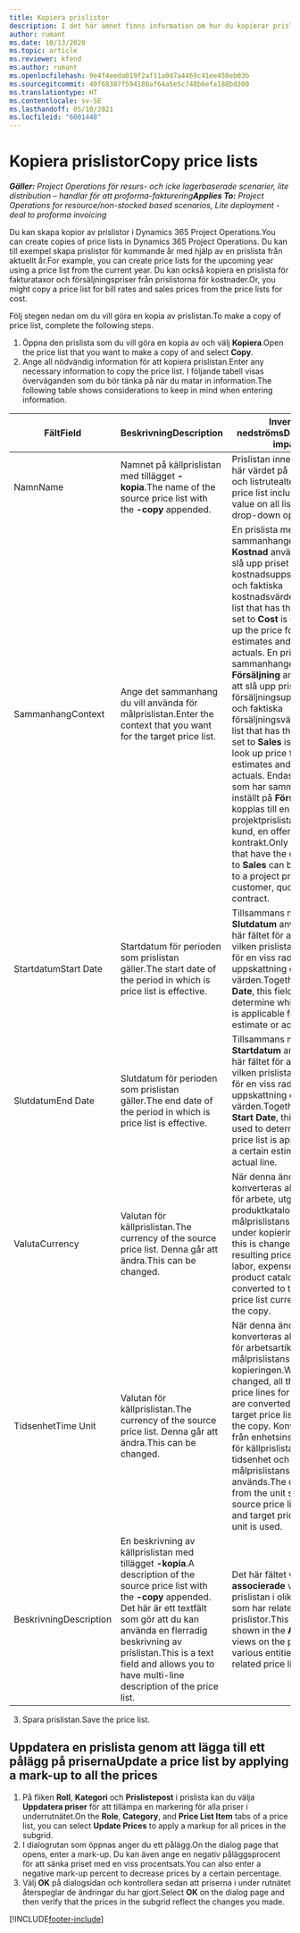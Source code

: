 ```yaml
---
title: Kopiera prislistor
description: I det här ämnet finns information om hur du kopierar prislistor i Project Operations.
author: rumant
ms.date: 10/13/2020
ms.topic: article
ms.reviewer: kfend
ms.author: rumant
ms.openlocfilehash: 9e4f4eeda019f2af11a0d7a4469c41ee450eb03b
ms.sourcegitcommit: 40f68387f594180af64a5e5c748b6efa188bd300
ms.translationtype: HT
ms.contentlocale: sv-SE
ms.lasthandoff: 05/10/2021
ms.locfileid: "6001448"
---
```

# <a name="copy-price-lists"></a><span data-ttu-id="09e11-103">Kopiera prislistor</span><span class="sxs-lookup"><span data-stu-id="09e11-103">Copy price lists</span></span>

<span data-ttu-id="09e11-104">_**Gäller:** Project Operations för resurs- och icke lagerbaserade scenarier, lite distribution – handlar för att proforma-fakturering_</span><span class="sxs-lookup"><span data-stu-id="09e11-104">_**Applies To:** Project Operations for resource/non-stocked based scenarios, Lite deployment - deal to proforma invoicing_</span></span>

<span data-ttu-id="09e11-105">Du kan skapa kopior av prislistor i Dynamics 365 Project Operations.</span><span class="sxs-lookup"><span data-stu-id="09e11-105">You can create copies of price lists in Dynamics 365 Project Operations.</span></span> <span data-ttu-id="09e11-106">Du kan till exempel skapa prislistor för kommande år med hjälp av en prislista från aktuellt år.</span><span class="sxs-lookup"><span data-stu-id="09e11-106">For example, you can create price lists for the upcoming year using a price list from the current year.</span></span>  <span data-ttu-id="09e11-107">Du kan också kopiera en prislista för fakturataxor och försäljningspriser från prislistorna för kostnader.</span><span class="sxs-lookup"><span data-stu-id="09e11-107">Or, you might copy a price list for bill rates and sales prices from the price lists for cost.</span></span> 

<span data-ttu-id="09e11-108">Följ stegen nedan om du vill göra en kopia av prislistan.</span><span class="sxs-lookup"><span data-stu-id="09e11-108">To make a copy of price list, complete the following steps.</span></span>

1. <span data-ttu-id="09e11-109">Öppna den prislista som du vill göra en kopia av och välj **Kopiera**.</span><span class="sxs-lookup"><span data-stu-id="09e11-109">Open the price list that you want to make a copy of and select **Copy**.</span></span>
2. <span data-ttu-id="09e11-110">Ange all nödvändig information för att kopiera prislistan.</span><span class="sxs-lookup"><span data-stu-id="09e11-110">Enter any necessary information to copy the price list.</span></span> <span data-ttu-id="09e11-111">I följande tabell visas överväganden som du bör tänka på när du matar in information.</span><span class="sxs-lookup"><span data-stu-id="09e11-111">The following table shows considerations to keep in mind when entering information.</span></span>

| <span data-ttu-id="09e11-112">Fält</span><span class="sxs-lookup"><span data-stu-id="09e11-112">Field</span></span> | <span data-ttu-id="09e11-113">Beskrivning</span><span class="sxs-lookup"><span data-stu-id="09e11-113">Description</span></span> | <span data-ttu-id="09e11-114">Inverkan nedströms</span><span class="sxs-lookup"><span data-stu-id="09e11-114">Downstream impact</span></span> |
| --- | --- | --- |
| <span data-ttu-id="09e11-115">Namn</span><span class="sxs-lookup"><span data-stu-id="09e11-115">Name</span></span> | <span data-ttu-id="09e11-116">Namnet på källprislistan med tillägget **-kopia**.</span><span class="sxs-lookup"><span data-stu-id="09e11-116">The name of the source price list with the **-copy** appended.</span></span> | <span data-ttu-id="09e11-117">Prislistan innehåller det här värdet på alla listsidor och listrutealternativ.</span><span class="sxs-lookup"><span data-stu-id="09e11-117">The price list includes this value on all list pages and drop-down options.</span></span> |
| <span data-ttu-id="09e11-118">Sammanhang</span><span class="sxs-lookup"><span data-stu-id="09e11-118">Context</span></span> | <span data-ttu-id="09e11-119">Ange det sammanhang du vill använda för målprislistan.</span><span class="sxs-lookup"><span data-stu-id="09e11-119">Enter the context that you want for the target price list.</span></span> | <span data-ttu-id="09e11-120">En prislista med sammanhanget inställt på **Kostnad** används för att slå upp priset för kostnadsuppskattningar och faktiska kostnadsvärden.</span><span class="sxs-lookup"><span data-stu-id="09e11-120">A price list that has the context set to **Cost** is used to look up the price for cost estimates and cost actuals.</span></span> <span data-ttu-id="09e11-121">En prislista med sammanhanget inställt på **Försäljning** används för att slå upp priset för försäljningsuppskattningar och faktiska försäljningsvärden.</span><span class="sxs-lookup"><span data-stu-id="09e11-121">A price list that has the context set to **Sales** is used to look up price for sales estimates and sales actuals.</span></span> <span data-ttu-id="09e11-122">Endast prislistor som har sammanhanget inställt på **Försäljning** kan kopplas till en projektprislista för en kund, en offert eller ett kontrakt.</span><span class="sxs-lookup"><span data-stu-id="09e11-122">Only price lists that have the context set to **Sales** can be attached to a project price list for a customer, quotes, or contract.</span></span> |
| <span data-ttu-id="09e11-123">Startdatum</span><span class="sxs-lookup"><span data-stu-id="09e11-123">Start Date</span></span> | <span data-ttu-id="09e11-124">Startdatum för perioden som prislistan gäller.</span><span class="sxs-lookup"><span data-stu-id="09e11-124">The start date of the period in which is price list is effective.</span></span> | <span data-ttu-id="09e11-125">Tillsammans med **Slutdatum** används det här fältet för att avgöra vilken prislista som gäller för en viss rad för uppskattning eller faktiska värden.</span><span class="sxs-lookup"><span data-stu-id="09e11-125">Together with **End Date**, this field is used to determine which price list is applicable for a certain estimate or actual line.</span></span> |
| <span data-ttu-id="09e11-126">Slutdatum</span><span class="sxs-lookup"><span data-stu-id="09e11-126">End Date</span></span> | <span data-ttu-id="09e11-127">Slutdatum för perioden som prislistan gäller.</span><span class="sxs-lookup"><span data-stu-id="09e11-127">The end date of the period in which is price list is effective.</span></span> | <span data-ttu-id="09e11-128">Tillsammans med **Startdatum** används det här fältet för att avgöra vilken prislista som gäller för en viss rad för uppskattning eller faktiska värden.</span><span class="sxs-lookup"><span data-stu-id="09e11-128">Together with **Start Date**, this field is used to determine which price list is applicable for a certain estimate or actual line.</span></span> |
| <span data-ttu-id="09e11-129">Valuta</span><span class="sxs-lookup"><span data-stu-id="09e11-129">Currency</span></span> | <span data-ttu-id="09e11-130">Valutan för källprislistan.</span><span class="sxs-lookup"><span data-stu-id="09e11-130">The currency of the source price list.</span></span> <span data-ttu-id="09e11-131">Denna går att ändra.</span><span class="sxs-lookup"><span data-stu-id="09e11-131">This can be changed.</span></span> | <span data-ttu-id="09e11-132">När denna ändras konverteras alla prisrader för arbete, utgift och produktkatalogsartiklar till målprislistans valuta under kopieringen.</span><span class="sxs-lookup"><span data-stu-id="09e11-132">When this is changed, all resulting price lines for labor, expense, and product catalog items are converted to the target price list currency during the copy.</span></span> |
| <span data-ttu-id="09e11-133">Tidsenhet</span><span class="sxs-lookup"><span data-stu-id="09e11-133">Time Unit</span></span> | <span data-ttu-id="09e11-134">Valutan för källprislistan.</span><span class="sxs-lookup"><span data-stu-id="09e11-134">The currency of the source price list.</span></span> <span data-ttu-id="09e11-135">Denna går att ändra.</span><span class="sxs-lookup"><span data-stu-id="09e11-135">This can be changed.</span></span> | <span data-ttu-id="09e11-136">När denna ändras konverteras alla prisrader för arbetsartiklar till målprislistans enhet under kopieringen.</span><span class="sxs-lookup"><span data-stu-id="09e11-136">When this is changed, all the resulting price lines for labor items are converted to the target price list unit during the copy.</span></span> <span data-ttu-id="09e11-137">Konverteringen från enhetsinställningarna för källprislistans tidsenhet och målprislistans tidsenhet används.</span><span class="sxs-lookup"><span data-stu-id="09e11-137">The conversion from the unit setup for the source price list time unit and target price list time unit is used.</span></span> |
| <span data-ttu-id="09e11-138">Beskrivning</span><span class="sxs-lookup"><span data-stu-id="09e11-138">Description</span></span> | <span data-ttu-id="09e11-139">En beskrivning av källprislistan med tillägget **-kopia**.</span><span class="sxs-lookup"><span data-stu-id="09e11-139">A description of the source price list with the **-copy** appended.</span></span> <span data-ttu-id="09e11-140">Det här är ett textfält som gör att du kan använda en flerradig beskrivning av prislistan.</span><span class="sxs-lookup"><span data-stu-id="09e11-140">This is a text field and allows you to have multi-line description of the price list.</span></span> | <span data-ttu-id="09e11-141">Det här fältet visas i **associerade** vyer för prislistan i olika entiteter som har relaterade prislistor.</span><span class="sxs-lookup"><span data-stu-id="09e11-141">This field is shown in the **Associated** views on the price list in various entities that have related price lists.</span></span> |

3. <span data-ttu-id="09e11-142">Spara prislistan.</span><span class="sxs-lookup"><span data-stu-id="09e11-142">Save the price list.</span></span> 

## <a name="update-a-price-list-by-applying-a-mark-up-to-all-the-prices"></a><span data-ttu-id="09e11-143">Uppdatera en prislista genom att lägga till ett pålägg på priserna</span><span class="sxs-lookup"><span data-stu-id="09e11-143">Update a price list by applying a mark-up to all the prices</span></span>

1. <span data-ttu-id="09e11-144">På fliken **Roll**, **Kategori** och **Prislistepost** i prislista kan du välja **Uppdatera priser** för att tillämpa en markering för alla priser i underrutnätet.</span><span class="sxs-lookup"><span data-stu-id="09e11-144">On the **Role**, **Category**, and **Price List Item** tabs of a price list, you can select **Update Prices** to apply a markup for all prices in the subgrid.</span></span> 
2. <span data-ttu-id="09e11-145">I dialogrutan som öppnas anger du ett pålägg.</span><span class="sxs-lookup"><span data-stu-id="09e11-145">On the dialog page that opens, enter a mark-up.</span></span> <span data-ttu-id="09e11-146">Du kan även ange en negativ påläggsprocent för att sänka priset med en viss procentsats.</span><span class="sxs-lookup"><span data-stu-id="09e11-146">You can also enter a negative mark-up percent to decrease prices by a certain percentage.</span></span> 
3. <span data-ttu-id="09e11-147">Välj **OK** på dialogsidan och kontrollera sedan att priserna i under rutnätet återspeglar de ändringar du har gjort.</span><span class="sxs-lookup"><span data-stu-id="09e11-147">Select **OK** on the dialog page and then verify that the prices in the subgrid reflect the changes you made.</span></span>


[!INCLUDE[footer-include](../includes/footer-banner.md)]